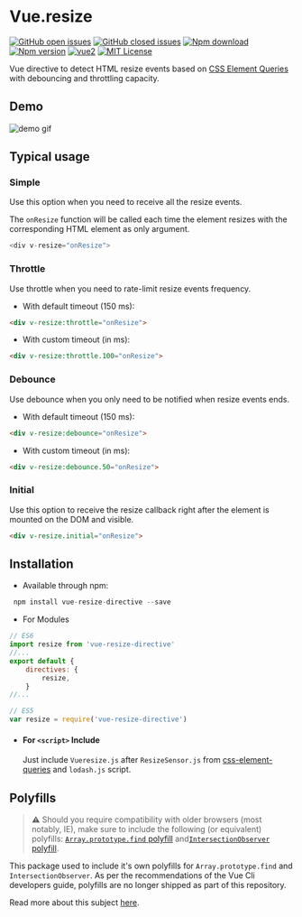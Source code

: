 # Vue.resize

[![GitHub open issues](https://img.shields.io/github/issues/David-Desmaisons/Vue.resize.svg)](https://github.com/David-Desmaisons/Vue.resize/issues?q=is%3Aopen+is%3Aissue)
[![GitHub closed issues](https://img.shields.io/github/issues-closed/David-Desmaisons/Vue.resize.svg)](https://github.com/David-Desmaisons/Vue.resize/issues?q=is%3Aissue+is%3Aclosed)
[![Npm download](https://img.shields.io/npm/dt/vue-resize-directive.svg)](https://www.npmjs.com/package/vue-resize-directive)
[![Npm version](https://img.shields.io/npm/v/vue-resize-directive.svg)](https://www.npmjs.com/package/vue-resize-directive)
[![vue2](https://img.shields.io/badge/vue-2.x-brightgreen.svg)](https://vuejs.org/)
[![MIT License](https://img.shields.io/github/license/David-Desmaisons/Vue.resize.svg)](https://github.com/David-Desmaisons/Vue.resize/blob/master/LICENSE)

Vue directive to detect HTML resize events based on [CSS Element Queries](https://github.com/marcj/css-element-queries) with debouncing and throttling capacity.

## Demo

![demo gif](vueresize.gif)


## Typical usage

### Simple
Use this option when you need to receive all the resize events.

The `onResize` function will be called each time the element resizes with the corresponding HTML element as only argument.

```javascript
<div v-resize="onResize">
```

### Throttle
Use throttle when you need to rate-limit resize events frequency.


* With default timeout (150 ms):
```HTML
<div v-resize:throttle="onResize">
```

* With custom timeout (in ms):
```HTML
<div v-resize:throttle.100="onResize">
```

### Debounce
Use debounce when you only need to be notified when resize events ends.

* With default timeout (150 ms):
```HTML
<div v-resize:debounce="onResize">
```

* With custom timeout (in ms):
```HTML
<div v-resize:debounce.50="onResize">
```

### Initial
Use this option to receive the resize callback right after the element is mounted on the DOM and visible.

```HTML
<div v-resize.initial="onResize">
```

## Installation

- Available through npm:
``` js
 npm install vue-resize-directive --save
```

- For Modules

``` js
// ES6
import resize from 'vue-resize-directive'
//...
export default {
    directives: {
        resize,
    }
//...

// ES5
var resize = require('vue-resize-directive')
```

- #### For `<script>` Include

  Just include `Vueresize.js` after `ResizeSensor.js` from [css-element-queries](https://github.com/marcj/css-element-queries) and `lodash.js` script.<br>

## Polyfills

> :warning: Should you require compatibility with older browsers (most notably, IE), make sure to include the following (or equivalent) polyfills: [`Array.prototype.find` polyfill](https://github.com/jsPolyfill/Array.prototype.find) and[`IntersectionObserver` polyfill](https://github.com/w3c/IntersectionObserver/tree/master/polyfill).

This package used to include it's own polyfills for `Array.prototype.find` and `IntersectionObserver`.
As per the recommendations of the Vue Cli developers guide, polyfills are no longer shipped as part of this repository.

Read more about this subject [here](https://cli.vuejs.org/guide/browser-compatibility.html#polyfills-when-building-as-library-or-web-components).
